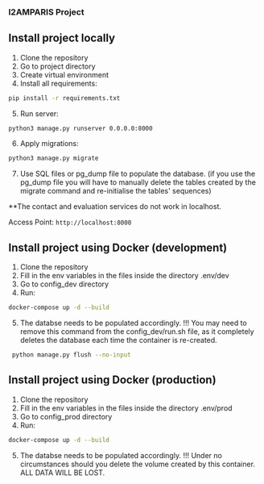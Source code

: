 ### I2AMPARIS Project

## Install project locally

1. Clone the repository 
2. Go to project directory
3. Create virtual environment
4. Install all requirements:
```bash
pip install -r requirements.txt
```
5. Run server: 
```bash
python3 manage.py runserver 0.0.0.0:8000
```

6. Apply migrations:
```bash
python3 manage.py migrate
```

7. Use SQL files or pg_dump file to populate the database. (if you use the pg_dump file you will have to manually delete the tables created by the migrate command and re-initialise the tables' sequences)

 **The contact and evaluation services do not work in localhost.

Access Point: `http://localhost:8000`

## Install project using Docker (development)
1. Clone the repository 
2. Fill in the env variables in the files inside the directory .env/dev
3. Go to config_dev directory
4. Run: 
```bash
docker-compose up -d --build
```
5. The databse needs to be populated accordingly. !!! You may need to remove this command from the config_dev/run.sh file, as it completely deletes the database each time the container is re-created.
```bash
 python manage.py flush --no-input
 ```


## Install project using Docker (production)
1. Clone the repository 
2. Fill in the env variables in the files inside the directory .env/prod
3. Go to config_prod directory
4. Run: 
```bash
docker-compose up -d --build
```
5. The databse needs to be populated accordingly. !!! Under no circumstances should you delete the volume created by this container. ALL DATA WILL BE LOST.


